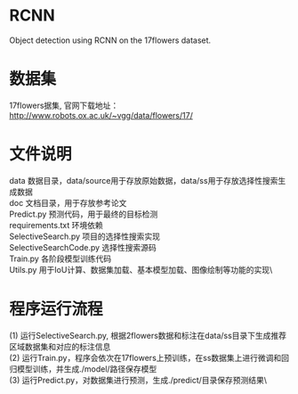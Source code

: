 # RCNN
Object detection using RCNN on the 17flowers dataset.
# 数据集
17flowers据集, 官网下载地址：http://www.robots.ox.ac.uk/~vgg/data/flowers/17/
# 文件说明
data						        数据目录，data/source用于存放原始数据，data/ss用于存放选择性搜索生成数据\
doc							        文档目录，用于存放参考论文\
Predict.py					    预测代码，用于最终的目标检测\
requirements.txt			  环境依赖\
SelectiveSearch.py			项目的选择性搜索实现\
SelectiveSearchCode.py	选择性搜索源码\
Train.py					      各阶段模型训练代码\
Utils.py					      用于IoU计算、数据集加载、基本模型加载、图像绘制等功能的实现\
# 程序运行流程
(1) 运行SelectiveSearch.py, 根据2flowers数据和标注在data/ss目录下生成推荐区域数据集和对应的标注信息\
(2) 运行Train.py，程序会依次在17flowers上预训练，在ss数据集上进行微调和回归模型训练，并生成./model/路径保存模型\
(3) 运行Predict.py，对数据集进行预测，生成./predict/目录保存预测结果\
